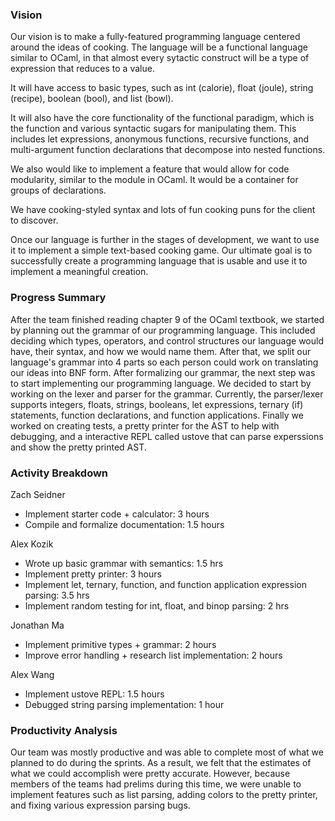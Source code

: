 ### Vision

Our vision is to make a fully-featured programming language centered around the ideas of cooking. The language will be a functional language similar to OCaml, in that almost every sytactic construct will be a type of expression that reduces to a value.

It will have access to basic types, such as int (calorie), float (joule), string (recipe), boolean (bool), and list (bowl).

It will also have the core functionality of the functional paradigm, which is the function and various syntactic sugars for manipulating them. This includes let expressions, anonymous functions, recursive functions, and multi-argument function declarations that decompose into nested functions.

We also would like to implement a feature that would allow for code modularity, similar to the module in OCaml. It would be a container for groups of declarations.

We have cooking-styled syntax and lots of fun cooking puns for the client to discover.

Once our language is further in the stages of development, we want to use it to implement a simple text-based cooking game. Our ultimate goal is to successfully create a programming language that is usable and use it to implement a meaningful creation.

### Progress Summary

After the team finished reading chapter 9 of the OCaml textbook, we started by planning out the grammar of our programming language. This included deciding which types, operators, and control structures our language would have, their syntax, and how we would name them. After that, we split our language's grammar into 4 parts so each person could work on translating our ideas into BNF form. After formalizing our grammar, the next step was to start implementing our programming language. We decided to start by working on the lexer and parser for the grammar. Currently, the parser/lexer supports integers, floats, strings, booleans, let expressions, ternary (if) statements, function declarations, and function applications. Finally we worked on creating tests, a pretty printer for the AST to help with debugging, and a interactive REPL called ustove that can parse experssions and show the pretty printed AST.

### Activity Breakdown

Zach Seidner

- Implement starter code + calculator: 3 hours
- Compile and formalize documentation: 1.5 hours

Alex Kozik

- Wrote up basic grammar with semantics: 1.5 hrs
- Implement pretty printer: 3 hours
- Implement let, ternary, function, and function application expression parsing: 3.5 hrs
- Implement random testing for int, float, and binop parsing: 2 hrs

Jonathan Ma

- Implement primitive types + grammar: 2 hours
- Improve error handling + research list implementation: 2 hours

Alex Wang

- Implement ustove REPL: 1.5 hours
- Debugged string parsing implementation: 1 hour

### Productivity Analysis

Our team was mostly productive and was able to complete most of what we planned to do during the sprints. As a result, we felt that the estimates of what we could accomplish were pretty accurate. However, because members of the teams had prelims during this time, we were unable to implement features such as list parsing, adding colors to the pretty printer, and fixing various expression parsing bugs.
